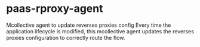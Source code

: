 paas-rproxy-agent
=================

Mcollective agent to update reverses proxies config
Every time the application lifecycle is modified, this mcollective agent updates the
reverses proxies configuration to correctly route the flow.
